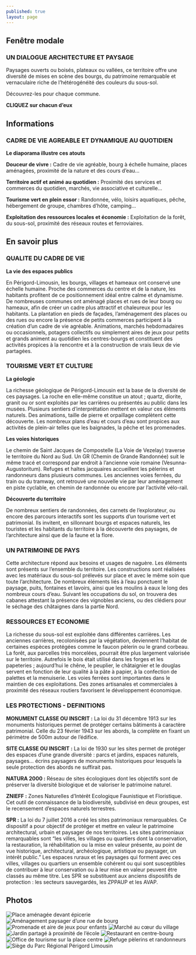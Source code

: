 ```yaml
---
published: true
layout: page
---
```


## Fenêtre modale

### UN DIALOGUE ARCHITECTURE ET PAYSAGE

Paysages ouverts ou boisés, plateaux ou vallées, ce territoire offre une diversité de mises en scène des bourgs, du patrimoine remarquable et vernaculaire riche de l’hétérogénéité des couleurs du sous-sol.

Découvrez-les pour chaque commune.

**CLIQUEZ sur chacun d’eux**

## Informations

### CADRE DE VIE AGREABLE ET DYNAMIQUE AU QUOTIDIEN

**Le diaporama illustre ces atouts**

**Douceur de vivre :**
Cadre de vie agréable, bourg à échelle humaine, places aménagées, proximité de la nature et des cours d’eau…

**Territoire actif et animé au quotidien :**
Proximité des services et commerces du quotidien, marchés, vie associative et culturelle…

**Tourisme vert en plein essor :**
Randonnée, vélo, loisirs aquatiques, pêche, hébergement de groupe, chambres d’hôte, camping…

**Exploitation des ressources locales et économie :**
Exploitation de la forêt, du sous-sol, proximité des réseaux routes et ferroviaires.

## En savoir plus

### QUALITE DU CADRE DE VIE

**La vie des espaces publics**

En Périgord-Limousin, les bourgs, villages et hameaux ont conservé une échelle humaine. Proche des commerces du centre et de la nature, les habitants profitent de ce positionnement idéal entre calme et dynamisme. De nombreuses communes ont aménagé places et rues de leur bourg ou hameaux, afin de créer un cadre plus attractif et chaleureux pour les habitants. La plantation en pieds de façades, l’aménagement des places ou des rues ou encore la présence de petits commerces participent à la création d’un cadre de vie agréable. 
Animations, marchés hebdomadaires ou occasionnels, potagers collectifs ou simplement aires de jeux pour petits et grands animent au quotidien les centres-bourgs et constituent des activités propices à la rencontre et à la construction de vrais lieux de vie partagées.

### TOURISME VERT ET CULTURE

**La géologie**

La richesse géologique de Périgord-Limousin est la base de la diversité de ces paysages. La roche en elle-même constitue un atout ; quartz, diorite, granit ou or sont exploités par les carrières ou présentés au public dans les musées. Plusieurs sentiers d’interprétation mettent en valeur ces éléments naturels. Des animations, taille de pierre et orpaillage complètent cette découverte.
Les nombreux plans d’eau et cours d’eau sont propices aux activités de plein-air telles que les baignades, la pêche et les promenades.

**Les voies historiques**

Le chemin de Saint Jacques de Compostelle (La Voie de Vezelay) traverse le territoire du Nord au Sud. Un GR (Chemin de Grande Randonnée) suit le même tracé et correspond par endroit à l’ancienne voie romaine (Vesunna-Augustoritum). Refuges et haltes jacquaires accueillent les pèlerins et randonneurs dans plusieurs communes.
Les anciennes voies ferrées, du train ou du tramway, ont retrouvé une nouvelle vie par leur aménagement en piste cyclable, en chemin de randonnée ou encore par l’activité vélo-rail.

**Découverte du territoire** 

De nombreux sentiers de randonnées, des carnets de l’explorateur, ou encore des parcours interactifs sont les supports d’un tourisme vert et patrimonial. Ils invitent, en sillonnant bourgs et espaces naturels, les touristes et les habitants du territoire à la découverte des paysages, de l’architecture ainsi que de la faune et la flore.

### UN PATRIMOINE DE PAYS

Cette architecture répond aux besoins et usages de naguère. Les éléments sont présents sur l’ensemble du territoire. Les constructions sont réalisées avec les matériaux du sous-sol prélevés sur place et avec le même soin que toute l’architecture. De nombreux éléments liés à l’eau ponctuent le paysage, puits, fontaines et lavoirs, ainsi que les moulins à eaux le long des nombreux cours d’eau. Suivant les occupations du sol, on trouvera des cabanes attestant la présence des vignobles anciens, ou des clédiers pour le séchage des châtaignes dans la partie Nord.

### RESSOURCES ET ECONOMIE

La richesse du sous-sol est exploitée dans différentes carrières. Les anciennes carrières, recolonisées par la végétation, deviennent l’habitat de certaines espèces protégées comme le faucon pèlerin ou le grand corbeau.
La forêt, aux parcelles très morcelées, pourrait être plus largement valorisée sur le territoire. Autrefois le bois était utilisé dans les forges et les papeteries ; aujourd’hui le chêne, le peuplier, le châtaignier et le douglas servent en fonction de leur qualité à la pâte à papier, à la confection de palettes et la menuiserie.
Les voies ferrées sont importantes dans le maintien de ces exploitations.
Des zones artisanales et commerciales à proximité des réseaux routiers favorisent le développement économique.

### LES PROTECTIONS - DEFINITIONS

**MONUMENT CLASSE OU INSCRIT :** La loi du 31 décembre 1913 sur les monuments historiques permet de protéger certains bâtiments à caractère patrimonial. Celle du 23 février 1943 sur les abords, la complète en fixant un périmètre de 500m autour de l’édifice.

**SITE CLASSE OU INSCRIT :** La loi de 1930 sur les sites permet de protéger des espaces d’une grande diversité : parcs et jardins, espaces naturels, paysages… écrins paysagers de monuments historiques pour lesquels la seule protection des abords ne suffirait pas.

**NATURA 2000 :** Réseau de sites écologiques dont les objectifs sont de préserver la diversité biologique et de valoriser le patrimoine naturel.

**ZNIEFF :** Zones Naturelles d’Intérêt Ecologique Faunistique et Floristique. Cet outil de connaissance de la biodiversité, subdivisé en deux groupes, est le recensement d’espaces naturels terrestres.

**SPR :** La loi du 7 juillet 2016 a créé les sites patrimoniaux remarquables. Ce dispositif a pour objectif de protéger et mettre en valeur le patrimoine architectural, urbain et paysager de nos territoires. Les sites patrimoniaux remarquables sont “les villes, les villages ou quartiers dont la conservation, la restauration, la réhabilitation ou la mise en valeur présente, au point de vue historique, architectural, archéologique, artistique ou paysager, un intérêt public.” Les espaces ruraux et les paysages qui forment avec ces villes, villages ou quartiers un ensemble cohérent ou qui sont susceptibles de contribuer à leur conservation ou à leur mise en valeur peuvent être classés au même titre. Les SPR se substituent aux anciens dispositifs de protection : les secteurs sauvegardés, les ZPPAUP et les AVAP.

## Photos

![Place aménagée devant épicerie]({{site.baseurl}}/data/images/3/atouts/03_ATOUT_01.jpg)
![Aménagement paysager d’une rue de bourg]({{site.baseurl}}/data/images/3/atouts/03_ATOUT_02.jpg)
![Promenade et aire de jeux pour enfants]({{site.baseurl}}/data/images/3/atouts/03_ATOUT_03.jpg)
![Marché au cœur du village]({{site.baseurl}}/data/images/3/atouts/03_ATOUT_04.jpg)
![Jardin partagé à proximité de l’école]({{site.baseurl}}/data/images/3/atouts/03_ATOUT_05.jpg)
![Restaurant en centre-bourg]({{site.baseurl}}/data/images/3/atouts/03_ATOUT_06.jpg)
![Office de tourisme sur la place centre]({{site.baseurl}}/data/images/3/atouts/03_ATOUT_07.jpg)
![Refuge pèlerins et randonneurs]({{site.baseurl}}/data/images/3/atouts/03_ATOUT_08.jpg)
![Siège du Parc Régional Périgord Limousin]({{site.baseurl}}/data/images/3/atouts/03_ATOUT_09.jpg)
